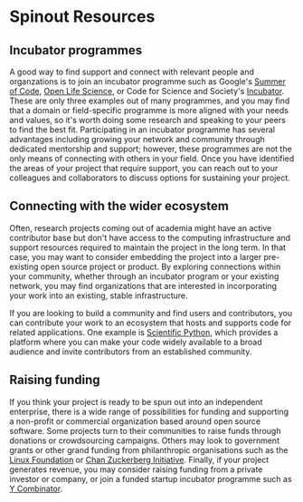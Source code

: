 # Spinout Resources

## Incubator programmes
A good way to find support and connect with relevant people and organzations is to join an incubator programme such as Google's [Summer of Code](https://summerofcode.withgoogle.com), [Open Life Science](https://openlifesci.org/), or Code for Science and Society's [Incubator](https://www.codeforsociety.org/incubator/).
These are only three examples out of many programmes, and you may find that a domain or field-specific programme is more aligned with your needs and values, so it's worth doing some research and speaking to your peers to find the best fit.
Participating in an incubator programme has several advantages including growing your network and community through dedicated mentorship and support; however, these programmes are not the only means of connecting with others in your field.
Once you have identified the areas of your project that require support, you can reach out to your colleagues and collaborators to discuss options for sustaining your project.

## Connecting with the wider ecosystem
Often, research projects coming out of academia might have an active contributor base but don't have access to the computing infrastructure and support resources required to maintain the project in the long term.
In that case, you may want to consider embedding the project into a larger pre-existing open source project or product.
By exploring connections within your community, whether through an incubator program or your existing network, you may find organizations that are interested in incorporating your work into an existing, stable infrastructure.

If you are looking to build a community and find users and contributors, you can contribute your work to an ecosystem that hosts and supports code for related applications. 
One example is [Scientific Python](https://scientific-python.org), which provides a platform where you can make your code widely available to a broad audience and invite contributors from an established community.

## Raising funding
If you think your project is ready to be spun out into an independent enterprise, there is a wide range of possibilities for funding and supporting a non-profit or commercial organization based around open source software.
Some projects turn to their communities to raise funds through donations or crowdsourcing campaigns.
Others may look to government grants or other grand funding from philanthropic organisations such as the [Linux Foundation](https://www.linuxfoundation.org/projects/hosting) or [Chan Zuckerberg Initiative](https://chanzuckerberg.com/).
Finally, if your project generates revenue, you may consider raising funding from a private investor or company, or join a funded startup incubator programme such as [Y Combinator](https://www.ycombinator.com/).
